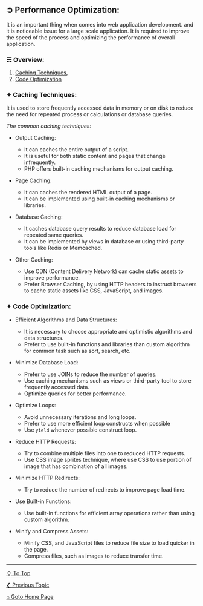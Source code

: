 ## &#10162; Performance Optimization:
It is an important thing when comes into web application development. and it is noticeable issue for a large scale application. It is required to improve the speed of the process and optimizing the performance of overall application.

### &#9780; Overview:
1. [Caching Techniques](#-caching-techniques),
2. [Code Optimization](#-code-optimization)

### &#10022; Caching Techniques:
It is used to store frequently accessed data in memory or on disk to reduce the need for repeated process or calculations or database queries.

*The common caching techniques:*
- Output Caching:
   - It can caches the entire output of a script.
   - It is useful for both static content and pages that change infrequently.
   - PHP offers built-in caching mechanisms for output caching.

- Page Caching:
   - It can caches the rendered HTML output of a page.
   - It can be implemented using built-in caching mechanisms or libraries.

- Database Caching:
   - It caches database query results to reduce database load for repeated same queries.
   - It can be implemented by views in database or using third-party tools like Redis or Memcached.

- Other Caching:
	 - Use CDN (Content Delivery Network) can cache static assets to improve performance.
	 - Prefer Browser Caching, by using HTTP headers to instruct browsers to cache static assets like CSS, JavaScript, and images.

### &#10022; Code Optimization:
- Efficient Algorithms and Data Structures:
   - It is necessary to choose appropriate and optimistic algorithms and data structures.
   - Prefer to use built-in functions and libraries than custom algorithm for common task such as sort, search, etc.

- Minimize Database Load:
   - Prefer to use JOINs to reduce the number of queries.
   - Use caching mechanisms such as views or third-party tool to store frequently accessed data.
   - Optimize queries for better performance.

- Optimize Loops:
   - Avoid unnecessary iterations and long loops.
   - Prefer to use more efficient loop constructs when possible
   - Use `yield` whenever possible construct loop.

- Reduce HTTP Requests:
   - Try to combine multiple files into one to reduced HTTP requests.
   - Use CSS image sprites technique, where use CSS to use portion of image that has combination of all images.

- Minimize HTTP Redirects:
   - Try to reduce the number of redirects to improve page load time.

- Use Built-in Functions:
   - Use built-in functions for efficient array operations rather than using custom algorithm.

- Minify and Compress Assets:
   - Minify CSS, and JavaScript files to reduce file size to load quicker in the page.
   - Compress files, such as images to reduce transfer time.

---
[&#8682; To Top](#-performance-optimization)

[&#10094; Previous Topic](./cli-with-php.md)

[&#8962; Goto Home Page](../README.md)